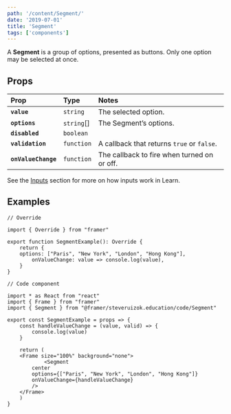 ```yaml
---
path: '/content/Segment/'
date: '2019-07-01'
title: 'Segment'
tags: ['components']
---
```



A **Segment** is a group of options, presented as buttons. Only one option may be selected at once.

## Props

| Prop                | Type       | Notes                                       |
| :------------------ | :--------- | :------------------------------------------ |
| **`value`**         | `string`   | The selected option.                        |
| **`options`**       | `string`[] | The Segment’s options.                      |
| **`disabled`**      | `boolean`  |                                             |
| **`validation`**    | `function` | A callback that returns `true` or `false`.  |
| **`onValueChange`** | `function` | The callback to fire when turned on or off. |

See the [Inputs](https://github.com/framer/framer-education/wiki/Inputs) section for more on how inputs work in Learn.

## Examples

```tsx
// Override

import { Override } from "framer"

export function SegmentExample(): Override {
	return {
    options: ["Paris", "New York", "London", "Hong Kong"],
		onValueChange: value => console.log(value),
	}
}
```

```tsx
// Code component

import * as React from "react"
import { Frame } from "framer"
import { Segment } from "@framer/steveruizok.education/code/Segment"

export const SegmentExample = props => {
	const handleValueChange = (value, valid) => {
		console.log(value)
	}

	return (
    <Frame size="100%" background="none">
			<Segment 
        center 
        options={["Paris", "New York", "London", "Hong Kong"]}
        onValueChange={handleValueChange} 
        />
    </Frame>
	)
}
```

